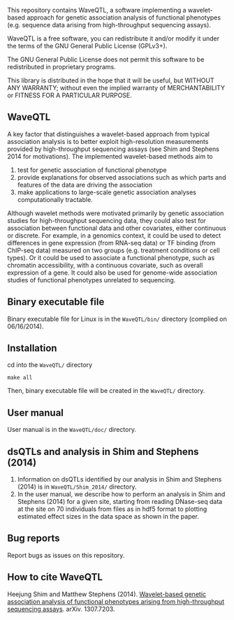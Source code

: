
This repository contains WaveQTL, a software implementing a wavelet-based approach for genetic association analysis of functional phenotypes (e.g. sequence data arising from high-throughput sequencing assays).

WaveQTL is a free software, you can redistribute it and/or modify it under
the terms of the GNU General Public License (GPLv3+).

The GNU General Public License does not permit this software to be
redistributed in proprietary programs.

This library is distributed in the hope that it will be useful, but
WITHOUT ANY WARRANTY; without even the implied warranty of
MERCHANTABILITY or FITNESS FOR A PARTICULAR PURPOSE.

## WaveQTL

A key factor that distinguishes a wavelet-based approach from typical association analysis is to better exploit high-resolution measurements provided by high-throughput sequencing assays (see Shim and Stephens 2014 for motivations). The implemented wavelet-based methods aim to  

1. test for genetic association of functional phenotype
2. provide explanations for observed associations such as which parts and features of the data are driving the association
3. make applications to large-scale genetic association analyses computationally tractable.

Although wavelet methods were motivated primarily by genetic association studies for high-throughput sequencing data, they could also test for association between functional data and
other covariates, either continuous or discrete. For example, in a genomics context, it could be used to detect differences in gene expression (from RNA-seq data) or TF binding (from ChIP-seq data) measured on two groups (e.g. treatment conditions or cell types). Or it could be used to associate a functional phenotype, such as chromatin accessibility, with a continuous covariate, such as overall expression of a gene. It could also be used for genome-wide association studies of functional phenotypes unrelated to sequencing.
 
## Binary executable file

Binary executable file for Linux is in the `WaveQTL/bin/` directory (complied on 06/16/2014).

## Installation

cd into the `WaveQTL/` directory

    make all

Then, binary executable file will be created in the `WaveQTL/` directory.

## User manual 

User manual is in the `WaveQTL/doc/` directory.

## dsQTLs and analysis in Shim and Stephens (2014)

1. Information on dsQTLs identified by our analysis in Shim and Stephens (2014) is in `WaveQTL/Shim_2014/` directory.
2. In the user manual, we describe how to perform an analysis in Shim and Stephens (2014) for a given site, starting from reading DNase-seq data at the site on 70 individuals from files as in hdf5 format to plotting estimated effect sizes in the data space as shown in the paper. 

## Bug reports

Report bugs as issues on this repository.

## How to cite WaveQTL

Heejung Shim and Matthew Stephens (2014). [Wavelet-based genetic association analysis of functional phenotypes arising from high-throughput sequencing assays](http://arxiv.org/abs/1307.7203). arXiv. 1307.7203. 


